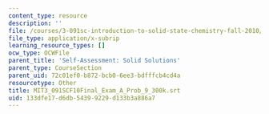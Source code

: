 ```yaml
---
content_type: resource
description: ''
file: /courses/3-091sc-introduction-to-solid-state-chemistry-fall-2010/133dfe17d6db54399229d133b3a886a7_MIT3_091SCF10Final_Exam_A_Prob_9_300k.vtt
file_type: application/x-subrip
learning_resource_types: []
ocw_type: OCWFile
parent_title: 'Self-Assessment: Solid Solutions'
parent_type: CourseSection
parent_uid: 72c01ef0-b872-bcb0-6ee3-bdfffcb4cd4a
resourcetype: Other
title: MIT3_091SCF10Final_Exam_A_Prob_9_300k.srt
uid: 133dfe17-d6db-5439-9229-d133b3a886a7
---
```


